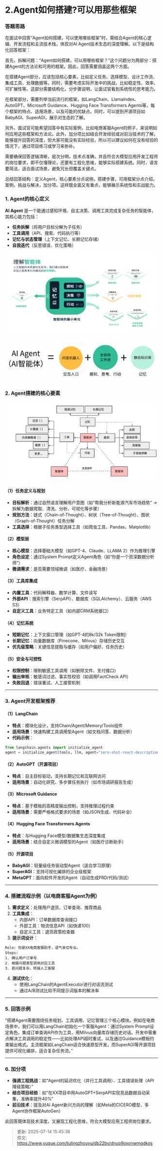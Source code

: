 # 2.Agent如何搭建?可以用那些框架

### 答题思路
在面试中回答“Agent如何搭建，可以使用哪些框架”时，需结合Agent的核心逻辑、开发流程和主流技术栈，体现对AI Agent技术生态的深度理解。以下是结构化回答框架：



首先，拆解问题：“Agent如何搭建，可以用哪些框架？”这个问题分为两部分：搭建Agent的方法论和可用的框架。因此，回答需要涵盖这两个方面。

在搭建Agent部分，应该包括核心要素，比如定义任务、选择模型、设计工作流、集成工具、处理数据等。同时，需要考虑实际开发中的挑战，比如稳定性、效率、可扩展性等。这部分需要结构化，分步骤说明，让面试官看到系统性的思考能力。

在框架部分，需要列举当前流行的框架，如LangChain、LlamaIndex、AutoGPT、Microsoft Guidance、Hugging Face Transformers Agents等，每个框架的特点、适用场景，以及可能的优缺点。同时，可以提到开源项目如BabyAGI、SuperAGI，展示对生态的了解。

另外，面试官可能希望回答中有实际案例，比如电商客服Agent的例子，来说明如何应用这些框架和方法论。此外，加分项比如结合开发经验或对前沿技术的了解，能够提升回答的深度，但大家可能没有实际经验，所以可以建议如何在没有经验的情况下，通过项目练习或学习来弥补。

需要确保回答逻辑清晰，层次分明，技术点准确，并且符合大模型应用开发工程师的岗位要求，即不仅懂理论，还要有工程化思维，能够实际搭建系统。同时，语言要简洁，适合面试场景，避免冗长但覆盖关键点。

总结回答结构：定义Agent，核心要素分点说明，搭建步骤，可用框架分点介绍，案例，挑战与解决，加分项。这样既全面又有重点，能够展示系统性和实战能力。



### **1. Agent的核心定义**
**AI Agent** 是一个能通过感知环境、自主决策、调用工具完成复杂任务的智能体，其核心能力包括：

+ **任务拆解**（将用户目标分解为子任务）
+ **工具调用**（API、搜索、代码执行等）
+ **记忆与状态管理**（上下文记忆、长期记忆存储）
+ **自我迭代**（反思错误、优化策略）

![1739713514216-df08507f-cdd1-4ccf-b066-543bd7020194.png](./img/uQpnZv-CVALDh2fE/1739713514216-df08507f-cdd1-4ccf-b066-543bd7020194-040484.png)

![1739713522706-6f3d658b-367b-4db6-9fdb-c32f28103eee.png](./img/uQpnZv-CVALDh2fE/1739713522706-6f3d658b-367b-4db6-9fdb-c32f28103eee-015811.png)

### **2. Agent搭建的核心要素**
![1739713558533-f4c67e92-1b14-4f1e-b35b-9385d96280e7.png](./img/uQpnZv-CVALDh2fE/1739713558533-f4c67e92-1b14-4f1e-b35b-9385d96280e7-464437.png)

#### **（1）任务定义与规划**
+ **目标解析**：通过自然语言理解用户意图（如“帮我分析新能源汽车市场趋势” → 拆解为数据爬取、清洗、分析、可视化等步骤）
+ **规划方法**：链式（Chain-of-Thought）、树状（Tree-of-Thought）、图状（Graph-of-Thought）任务分解
+ **工具选择**：根据子任务类型选择工具（如爬虫工具、Pandas、Matplotlib）

#### **（2）模型层**
+ **核心模型**：选择基础大模型（如GPT-4、Claude、LLAMA 2）作为推理引擎
+ **角色设定**：通过System Prompt定义Agent角色（如“你是一个资深数据分析师”）
+ **微调需求**：是否需要领域微调（如医疗、金融场景）

#### **（3）工具库集成**
+ **内置工具**：代码解释器、数学计算、文件读写
+ **外部API**：搜索引擎（SerpAPI）、数据库（SQLAlchemy）、云服务（AWS S3）
+ **自定义工具**：业务特定工具（如内部CRM系统接口）

#### **（4）记忆系统**
+ **短期记忆**：上下文窗口管理（如GPT-4的8k/32k Token限制）
+ **长期记忆**：向量数据库（Pinecone、Milvus）存储历史交互
+ **优先级策略**：关键信息提取与缓存（如用户偏好、任务历史）

#### **（5）安全与可控性**
+ **权限控制**：限制敏感工具调用（如删除文件、支付接口）
+ **输出审核**：敏感词过滤、事实性校验（如调用FactCheck API）
+ **失败回退**：错误重试、人工接管机制

---

### **3. Agent开发框架推荐**
#### **（1）LangChain**
+ **特点**：模块化设计，支持Chain/Agent/Memory/Tools组件
+ **适用场景**：快速构建工具调用型Agent（如文档问答、数据分析）
+ **代码示例**：

```python
from langchain.agents import initialize_agent
agent = initialize_agent(tools, llm, agent="zero-shot-react-description")
```

#### **（2）AutoGPT（开源项目）**
+ **特点**：自主目标驱动，支持长期记忆和互联网访问
+ **适用场景**：自动化研究、多步骤任务执行（如市场调研报告生成）

#### **（3）Microsoft Guidance**
+ **特点**：基于模板的高精度输出控制，支持推理过程约束
+ **适用场景**：需要严格格式要求的场景（如JSON生成、代码补全）

#### **（4）Hugging Face Transformers Agents**
+ **特点**：与Hugging Face模型/数据集生态深度集成
+ **适用场景**：结合自定义微调模型的Agent（如医疗诊断助手）

#### **（5）开源项目**
+ **BabyAGI**：轻量级任务驱动型Agent（适合学习原理）
+ **SuperAGI**：支持可视化编排的企业级框架
+ **MetaGPT**：面向软件开发的Agent（自动生成PRD/代码/测试）

---

### **4. 搭建流程示例（以电商客服Agent为例）**
1. **需求定义**：处理用户退货、订单查询、推荐商品
2. **工具集成**：
    - 内部API：订单数据库查询接口
    - 外部工具：物流信息API（如快递100）
    - 自定义工具：退货政策检查器
3. **提示词设计**：

```latex
Role: 你是XX电商客服助手，语气亲切专业。
Steps:
1. 确认用户订单号
2. 根据问题类型调用对应工具
3. 若问题复杂，转接人工客服
```

4. **测试优化**：
    - 使用LangChain的AgentExecutor进行对话流测试
    - 通过A/B测试比较不同提示词版本的解决率

---

### **5. 回答示例**
“搭建Agent需要围绕任务规划、工具调用、记忆管理三个核心模块。例如在电商场景中，我们可以用LangChain初始化一个客服Agent：通过System Prompt设定角色，集成订单查询API作为工具，用Milvus向量库存储历史对话。开发中需重点解决工具调用的稳定性——比如处理API超时重试，以及通过Guidance模板约束输出格式。主流框架如LangChain适合快速原型开发，而SuperAGI等开源项目提供可视化编排，适合复杂任务流。”

---

### **6. 加分项**
+ **强调工程挑战**：如“Agent的延迟优化（并行工具调用）、工具错误处理（API降级策略）”
+ **结合项目经验**：如“在XX项目中用AutoGPT+SerpAPI实现竞品数据自动采集，准确率提升40%”
+ **前沿技术**：提及对AI Agent新兴方向的理解（如Meta的CICERO模型、多Agent协作框架AutoGen）

此回答既体现技术深度，又展现工程化思维，符合大模型应用工程师岗位要求。



> 更新: 2025-07-14 15:45:38  
> 原文: <https://www.yuque.com/tulingzhouyu/db22bv/dnuo9oxonwmgdkos>